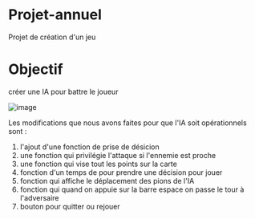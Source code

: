 # Projet-annuel

Projet de création d'un jeu 


# Objectif

créer une IA pour battre le joueur



![image](https://github.com/kell2107/Projet-annuel/assets/118818048/11d1c30e-9c19-47a7-98bd-ee0441b9bd3c)



Les modifications que nous avons faites pour que l'IA soit opérationnels sont :

1) l'ajout d'une fonction de prise de désicion
2) une fonction qui privilégie l'attaque si l'ennemie est proche
3) une fonction qui vise tout les points sur la carte
4) fonction d'un temps de pour prendre une décision pour jouer
5) fonction qui affiche le déplacement des pions de l'IA
6) fonction qui quand on appuie sur la barre espace on passe le tour à l'adversaire
7) bouton pour quitter ou rejouer
